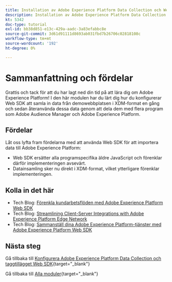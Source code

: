 ```yaml
---
title: Installation av Adobe Experience Platform Data Collection och Web SDK-tillägget - i korthet
description: Installation av Adobe Experience Platform Data Collection och Web SDK-tillägget - i korthet
kt: 5342
doc-type: tutorial
exl-id: bb38d851-e13c-429a-aadc-3a83efabbc8e
source-git-commit: 3d61d91111d8693ab031fbd7b26706c02818108c
workflow-type: tm+mt
source-wordcount: '192'
ht-degree: 0%

---
```


# Sammanfattning och fördelar

Grattis och tack för att du har lagt ned din tid på att lära dig om Adobe Experience Platform!
I den här modulen har du lärt dig hur du konfigurerar Web SDK att samla in data från demowebbplatsen i XDM-format en gång och sedan återanvända dessa data genom att dela dem med flera program som Adobe Audience Manager och Adobe Experience Platform.

## Fördelar

Låt oss lyfta fram fördelarna med att använda Web SDK för att importera data till Adobe Experience Platform:

- Web SDK ersätter alla programspecifika äldre JavaScript och förenklar därför implementeringen avsevärt.
- Datainsamling sker nu direkt i XDM-format, vilket ytterligare förenklar implementeringen.

## Kolla in det här

- Tech Blog: [Förenkla kundarbetsflöden med Adobe Experience Platform Web SDK](https://medium.com/adobetech/simplifying-customer-workflows-with-adobe-experience-platform-web-sdk-4e54fe134f4a)
- Tech Blog: [Streamlining Client-Server Integrations with Adobe Experience Platform Edge Network](https://medium.com/adobetech/streamlining-client-server-integrations-with-adobe-experience-platform-experience-edge-1caaef887172)
- Tech Blog: [Sammanställ dina Adobe Experience Platform-tjänster med Adobe Experience Platform Web SDK](https://medium.com/adobetech/unify-your-adobe-experience-platform-services-with-adobe-experience-platform-web-sdk-75cf6851a9fc)

## Nästa steg

Gå tillbaka till [Konfigurera Adobe Experience Platform Data Collection och taggtillägget Web SDK](./data-ingestion-launch-web-sdk.md){target="_blank"}

Gå tillbaka till [Alla moduler](./../../../../overview.md){target="_blank"}
